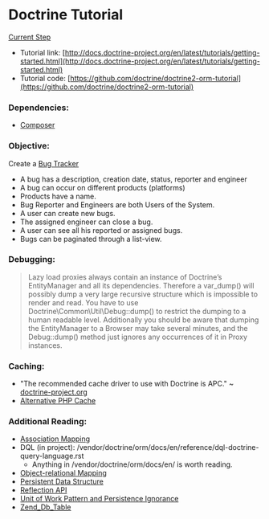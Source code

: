 # Doctrine Tutorial
[Current Step](http://docs.doctrine-project.org/en/latest/tutorials/getting-started.html#queries-for-application-use-cases)

- Tutorial link: [http://docs.doctrine-project.org/en/latest/tutorials/getting-started.html](http://docs.doctrine-project.org/en/latest/tutorials/getting-started.html)
- Tutorial code: [https://github.com/doctrine/doctrine2-orm-tutorial](https://github.com/doctrine/doctrine2-orm-tutorial)

### Dependencies:
- [Composer](http://getcomposer.org/)

### Objective:
Create a [Bug Tracker](http://framework.zend.com/manual/en/zend.db.table.html)
- A bug has a description, creation date, status, reporter and engineer
- A bug can occur on different products (platforms)
- Products have a name.
- Bug Reporter and Engineers are both Users of the System.
- A user can create new bugs.
- The assigned engineer can close a bug.
- A user can see all his reported or assigned bugs.
- Bugs can be paginated through a list-view.

### Debugging:
> Lazy load proxies always contain an instance of Doctrine’s EntityManager and all its dependencies. Therefore a var_dump() will possibly dump a very large recursive structure which is impossible to render and read. You have to use Doctrine\Common\Util\Debug::dump() to restrict the dumping to a human readable level. Additionally you should be aware that dumping the EntityManager to a Browser may take several minutes, and the Debug::dump() method just ignores any occurrences of it in Proxy instances.

### Caching:
- "The recommended cache driver to use with Doctrine is APC." ~ [doctrine-project.org](http://docs.doctrine-project.org/en/latest/reference/advanced-configuration.html#advanced-configuration)
- [Alternative PHP Cache](http://us1.php.net/apc)

### Additional Reading:
- [Association Mapping](http://docs.doctrine-project.org/en/latest/reference/association-mapping.html)
- DQL (in project): /vendor/doctrine/orm/docs/en/reference/dql-doctrine-query-language.rst
	- Anything in /vendor/doctrine/orm/docs/en/ is worth reading.
- [Object-relational Mapping](http://en.wikipedia.org/wiki/Object-relational_mapping)
- [Persistent Data Structure](http://en.wikipedia.org/wiki/Persistent_data_structure)
- [Reflection API](http://php.net/manual/en/intro.reflection.php)
- [Unit of Work Pattern and Persistence Ignorance](http://msdn.microsoft.com/en-us/magazine/dd882510.aspx)
- [Zend_Db_Table](http://framework.zend.com/manual/1.12/en/zend.db.table.html)
